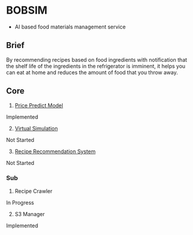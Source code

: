 # BOBSIM
- AI based food materials management service
## Brief
By recommending recipes based on food ingredients with notification that the shelf life of the ingredients in the refrigerator is imminent, it helps you can eat at home and reduces the amount of food that you throw away.
## Core
1. [Price Predict Model](https://www.notion.so/Brief-ENG-cf5b60d46cc1433db1264bdde8f977bf)

Implemented

2. [Virtual Simulation](https://github.com/meowpunch/production-bobsim-python) 

Not Started

3. [Recipe Recommendation System](https://github.com/meowpunch/production-bobsim-python)

Not Started
### Sub
1. Recipe Crawler

In Progress

2. S3 Manager

Implemented